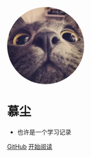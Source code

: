 <img width="180px" style="border-radius: 50%" bor src="https://github.com/ZMmouse/muchen-studybook/blob/docs/assets/avatar.jpeg">

# 慕尘

- 也许是一个学习记录

[GitHub](<https://zmmouse.github.io/muchen-studybook/#/README>)
[开始阅读](README.md)
